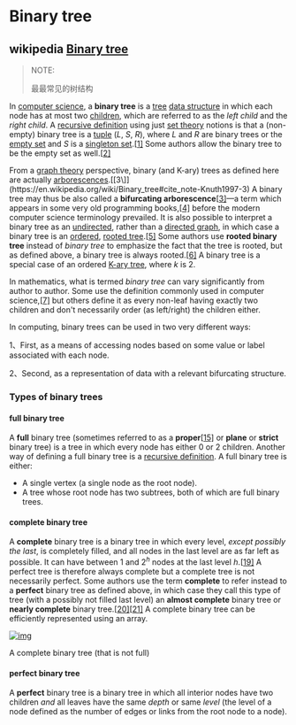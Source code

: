 # Binary tree



## wikipedia [Binary tree](https://en.wikipedia.org/wiki/Binary_tree)

> NOTE:
>
> 最最常见的树结构

In [computer science](https://en.wikipedia.org/wiki/Computer_science), a **binary tree** is a [tree](https://en.wikipedia.org/wiki/Tree_structure) [data structure](https://en.wikipedia.org/wiki/Data_structure) in which each node has at most two [children](https://en.wikipedia.org/wiki/Child_node), which are referred to as the *left child* and the *right child*. A [recursive definition](https://en.wikipedia.org/wiki/Recursive_definition) using just [set theory](https://en.wikipedia.org/wiki/Set_theory) notions is that a (non-empty) binary tree is a [tuple](https://en.wikipedia.org/wiki/Tuple) (*L*, *S*, *R*), where *L* and *R* are binary trees or the [empty set](https://en.wikipedia.org/wiki/Empty_set) and *S* is a [singleton set](https://en.wikipedia.org/wiki/Singleton_set).[[1\]](https://en.wikipedia.org/wiki/Binary_tree#cite_note-GarnierTaylor2009-1) Some authors allow the binary tree to be the empty set as well.[[2\]](https://en.wikipedia.org/wiki/Binary_tree#cite_note-Skiena2009-2)

From a [graph theory](https://en.wikipedia.org/wiki/Graph_theory) perspective, binary (and K-ary) trees as defined here are actually [arborescences](https://en.wikipedia.org/wiki/Arborescence_(graph_theory)).[[3\]](https://en.wikipedia.org/wiki/Binary_tree#cite_note-Knuth1997-3) A binary tree may thus be also called a **bifurcating arborescence**[[3\]](https://en.wikipedia.org/wiki/Binary_tree#cite_note-Knuth1997-3)—a term which appears in some very old programming books,[[4\]](https://en.wikipedia.org/wiki/Binary_tree#cite_note-Flores1971-4) before the modern computer science terminology prevailed. It is also possible to interpret a binary tree as an [undirected](https://en.wikipedia.org/wiki/Undirected_graph), rather than a [directed graph](https://en.wikipedia.org/wiki/Directed_graph), in which case a binary tree is an [ordered](https://en.wikipedia.org/wiki/Ordered_tree), [rooted tree](https://en.wikipedia.org/wiki/Rooted_tree).[[5\]](https://en.wikipedia.org/wiki/Binary_tree#cite_note-5) Some authors use **rooted binary tree** instead of *binary tree* to emphasize the fact that the tree is rooted, but as defined above, a binary tree is always rooted.[[6\]](https://en.wikipedia.org/wiki/Binary_tree#cite_note-Mazur2010-6) A binary tree is a special case of an ordered [K-ary tree](https://en.wikipedia.org/wiki/K-ary_tree), where *k* is 2.

In mathematics, what is termed *binary tree* can vary significantly from author to author. Some use the definition commonly used in computer science,[[7\]](https://en.wikipedia.org/wiki/Binary_tree#cite_note-oem-7) but others define it as every non-leaf having exactly two children and don't necessarily order (as left/right) the children either.



In computing, binary trees can be used in two very different ways:

1、First, as a means of accessing nodes based on some value or label associated with each node.

2、Second, as a representation of data with a relevant bifurcating structure.

### Types of binary trees



#### full binary tree

A **full** binary tree (sometimes referred to as a **proper**[[15\]](https://en.wikipedia.org/wiki/Binary_tree#cite_note-15) or **plane** or **strict** binary tree) is a tree in which every node has either 0 or 2 children. Another way of defining a full binary tree is a [recursive definition](https://en.wikipedia.org/wiki/Recursive_definition). A full binary tree is either:

- A single vertex (a single node as the root node).
- A tree whose root node has two subtrees, both of which are full binary trees.



#### **complete binary tree**

A **complete** binary tree is a binary tree in which every level, *except possibly the last*, is completely filled, and all nodes in the last level are as far left as possible. It can have between 1 and $2^h$ nodes at the last level *h*.[[19\]](https://en.wikipedia.org/wiki/Binary_tree#cite_note-complete_binary_tree-19) A perfect tree is therefore always complete but a complete tree is not necessarily perfect. Some authors use the term **complete** to refer instead to a **perfect** binary tree as defined above, in which case they call this type of tree (with a possibly not filled last level) an **almost complete** binary tree or **nearly complete** binary tree.[[20\]](https://en.wikipedia.org/wiki/Binary_tree#cite_note-almost_complete_binary_tree-20)[[21\]](https://en.wikipedia.org/wiki/Binary_tree#cite_note-nearly_complete_binary_tree-21) A complete binary tree can be efficiently represented using an array.



[![img](https://upload.wikimedia.org/wikipedia/commons/thumb/d/d9/Complete_binary2.svg/220px-Complete_binary2.svg.png)](https://en.wikipedia.org/wiki/File:Complete_binary2.svg)

A complete binary tree (that is not full)



#### perfect binary tree

A **perfect** binary tree is a binary tree in which all interior nodes have two children *and* all leaves have the same *depth* or same *level* (the level of a node defined as the number of edges or links from the root node to a node).

